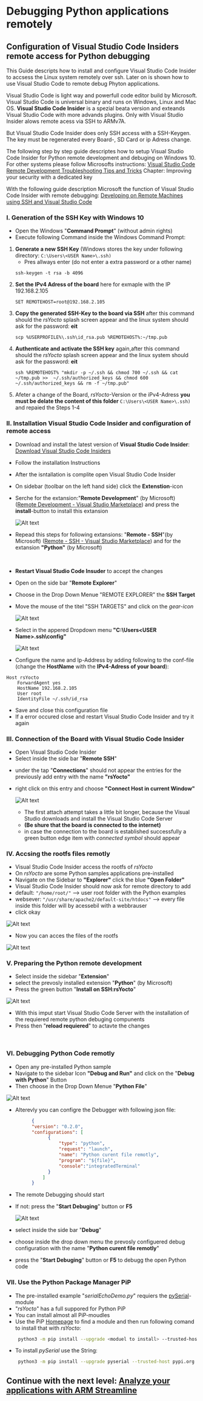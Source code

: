 #  	Debugging Python applications remotely

## Configuration of Visual Studio Code Insiders remote access for Python debugging

This Guide descripts how to install and configure Visual Studio Code Insider to accsess the Linux system remotely over ssh. Later on is shown how to use Visual Studio Code to remote debug Phyton applications.

Visual Studio Code is light way and powerfull code editor build by Microsoft. Visual Studio Code is universal binary and runs on Windows, Linux and Mac OS. **Visual Studio Code Insider** is a spezial beata version and exteands Visual Studio Code with more advands plugins. Only with Visual Studio Insider alows remote acess via SSH to ARMv7A.  

But Visual Studio Code Insider does only SSH access with a SSH-Keygen. The key must be regenerated every Board-, SD Card or ip Adress change. 

The following step by step guide descriptes how to setup Visual Studio Code Insider for Python remote development and debuging on Windows 10. For other systems please follow Microsofts instructions: 
[Visual Studio Code Remote Development Troubleshooting Tips and Tricks](https://code.visualstudio.com/docs/remote/troubleshooting)
Chapter: Improving your security with a dedicated key

With the following guide description Microsoft the function of Visual Studio Code Insider with remote debugging:
[Developing on Remote Machines using SSH and Visual Studio Code](https://code.visualstudio.com/docs/remote/ssh)

### I. Generation of the SSH Key with Windows 10
* Open the Windows "**Command Prompt**" (without admin rights)
* Execute following Command inside the Windows Command Prompt:
1.    **Generate a new SSH Key**
      (Windows stores the key under following directory:  `C:\Users\<USER Name>\.ssh)`
      * Pres allways enter (do not enter a extra password or a other name)
      ``````shell 
      ssh-keygen -t rsa -b 4096
       ``````
2.    **Set the IPv4 Adress of the board**
      here for exmaple with the IP 192.168.2.105
       ``````shell 
       SET REMOTEHOST=root@192.168.2.105
      ``````
5.    **Copy the generated SSH-Key to the board via SSH**
      after this command should the *rsYocto* splash screen appear and the linux system           should ask for the password: **eit**
      ``````shell       
      scp %USERPROFILE%\.ssh\id_rsa.pub %REMOTEHOST%:~/tmp.pub
      `````` 
4.   **Authenticate and activate the SSH key** 
      again,after this command should the *rsYocto* splash screen appear and the linux             system should ask for the password: **eit**
      ``````shell 
      ssh %REMOTEHOST% "mkdir -p ~/.ssh && chmod 700 ~/.ssh && cat ~/tmp.pub >>  ~/.ssh/authorized_keys && chmod 600 ~/.ssh/authorized_keys && rm -f ~/tmp.pub"
      ``````
5. Afeter a change of the Board, *rsYocto*-Version or the iPv4-Adress **you must be delate the content of this folder**  `C:\Users\<USER Name>\.ssh)` and repaied the Steps 1-4

### II. Installation Visual Studio Code Insider and configuration of remote access
* Download and install the latest version of **Visual Studio Code Insider**:
  [Download Visual Studio Code Insiders](https://code.visualstudio.com/insiders/)
* Follow the installation Instructions
* After the isntallation is complite open Visual Studio Code Insider
* On sidebar (toolbar on the left hand side) click the **Extenstion**-icon 
* Serche for the extansion:"**Remote Development**" (by Microsoft) ([Remote Development - Visual Studio Marketplace](https://marketplace.visualstudio.com/items?itemName=ms-vscode-remote.vscode-remote-extensionpack)) and press the **install**-button to install this extansion

  ![Alt text](VisualCodeConfig1.jpg?raw=true "Visual Studio Configuration 1")
 
* Repead this steps for following extansions: "**Remote - SSH**"(by Microsoft) ([Remote - SSH - Visual Studio Marketplace](https://marketplace.visualstudio.com/items?itemName=ms-vscode-remote.remote-ssh)) and for the extansion **"Python"** (by Microsoft)
<br>

* **Restart Visual Studio Code Insuder** to accept the changes
* Open on the side bar "**Remote Explorer**"
* Choose in the Drop Down Menue "REMOTE EXPLORER" the **SSH Target**
* Move the mouse of the titel "SSH TARGETS" and click on the *gear-icon*

  ![Alt text](VisualCodeConfig2.jpg?raw=true "Visual Studio Configuration 2")
 
* Select in the appered Dropdown menu **"C:\Users\<USER Name>\.ssh\config"** 

  ![Alt text](VisualCodeConfig3.jpg?raw=true "Visual Studio Configuration 3")
 
* Configure the name and Ip-Address by adding following to the conf-file
  (change the **HostName** with the **IPv4-Adress of your board**):
``````shell
Host rsYocto
    ForwardAgent yes
    HostName 192.168.2.105
    User root
    IdentityFile ~/.ssh/id_rsa
`````` 
* Save and close this configuration file
* If a error occured close and restart Visual Studio Code Insider and try it again

### III. Connection of the Board with Visual Studio Code Insider
* Open Visual Studio Code Insider
* Select inside the side bar "**Remote SSH**" 
+ under the tap "**Connections**" should not appear the entries for the previously add entry with the name **"rsYocto"**
* right click on this entry and choose **"Connect Host in current Window"**

  ![Alt text](VisualCodeConfig4.jpg?raw=true "Visual Studio Configuration 4")
 
  * The first attach attempt takes a little bit longer, because the Visual Studio downloads and install the Visual Studio Code Server
  * **(Be shure that the board is connected to the internet)**
  * in case the connection to the board is established successfully a green button edge item with *connected symbol* should appear

### IV. Accsing the rootfs files remotly 
*  Visual Studio Code Insider access the rootfs of *rsYocto*
*  On *rsYocto* are some Python samples applications pre-installed
*  Navigate on the Sidebar to **"Explorer"** click the blue **"Open Folder"**
*  Visual Studio Code Insider should now ask for remote directory to add 
  * default: `"/home/root/"` --> user root folder with the Python examples
  * websever: `"/usr/share/apache2/default-site/htdocs"` --> every file inside this folder will by acessebil with a webbrauser
* click okay

 ![Alt text](VisualCodeConfig5.jpg?raw=true "Visual Studio Configuration 5")
* Now you can acces the files of the rootfs

 ![Alt text](VisualCodeConfig6.jpg?raw=true "Visual Studio Configuration 6")


### V. Preparing the Python remote development
* Select inside the sidebar "**Extension**"
* select the prevosly installed extension "**Python**" (by Microsoft)
* Press the green button "**Install on SSH:rsYocto**"

 ![Alt text](VisualCodeConfig7.jpg?raw=true "Visual Studio Configuration 7")
 
* With this imput start Visual Studio Code Server with the installation of the requiered remote python debuging compunents
* Press then  "**reload requiered**" to actavte the changes 
<br>

### VI. Debugging Python Code remotly
* Open any pre-installed Python sample
* Navigate to the sidebar Icon **"Debug and Run"** and click on the "**Debug with Python**" Button
* Then choose in the Drop Down Menue "**Python File**" 

 ![Alt text](VisualCodeConfig8.jpg?raw=true "Visual Studio Configuration 8")
 
 * Alterevly you can configre the Debugger with following json file:
      ``````json
            {
            "version": "0.2.0",
            "configurations": [
                  {
                      "type": "python",
                      "request": "launch",
                      "name": "Python curent file remotly",
                      "program": "${file}",
                      "console":"integratedTerminal"
                  }
                ]
            }
      ``````
  * The remote Debugging should start     
  * If not: press the "**Start Debuging**" button or **F5**
  
       ![Alt text](VisualCodeConfig9.jpg?raw=true "Visual Studio Configuration 9")
 
*  select inside the side bar "**Debug**" 
*  choose inside the drop down menu the prevosly configuered debug configuration with the name "**Python curent file remotly**"
*  press the "**Start Debuging**" button or **F5** to debugg the open Python code

### VII.  Use the Python Package Manager PiP
* The pre-installed example "*serialEchoDemo.py*" requiers the [pySerial](https://pyserial.readthedocs.io/en/latest/shortintro.html)-module
* "*rsYocto*" has a full suppored for Python PiP
* You can install almost all PiP-moudles 
* Use the PiP [Homepage](https://pypi.org/) to find a module and then run following comand to install that with *rsYocto*:
     ````bash
      python3 -m pip install --upgrade <moduel to install> --trusted-host pypi.org --trusted-host files.pythonhosted.org 
     ````
* To install *pySerial* use the String:
     ````bash
      python3 -m pip install --upgrade pyserial --trusted-host pypi.org --trusted-host files.pythonhosted.org 
     ````

 ## Continue with the next level: [Analyze your applications with ARM Streamline](5_Streamline.md)
